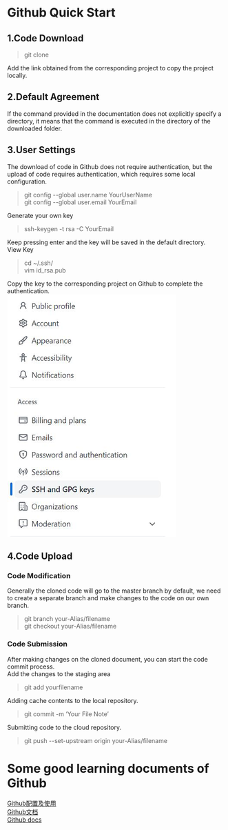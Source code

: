 # Github Quick Start
## 1.Code Download  
> git clone  

Add the link obtained from the corresponding project to copy the project locally.
## 2.Default Agreement  
If the command provided in the documentation does not explicitly specify a directory, it means that the command is executed in the directory of the downloaded folder.  
## 3.User Settings  
The download of code in Github does not require authentication, but the upload of code requires authentication, which requires some local configuration.    
> git config --global user.name YourUserName  
> git config --global user.email YourEmail  

Generate your own key  
>ssh-keygen -t rsa -C YourEmail  

Keep pressing enter and the key will be saved in the default directory.    
View Key    
> cd ~/.ssh/  
> vim id_rsa.pub  

Copy the key to the corresponding project on Github to complete the authentication.  
![](./images/Github/Github1.jpg)


## 4.Code Upload
### Code Modification
Generally the cloned code will go to the master branch by default, we need to create a separate branch and make changes to the code on our own branch.  
> git branch your-Alias/filename  
> git checkout your-Alias/filename  

### Code Submission
After making changes on the cloned document, you can start the code commit process.  
Add the changes to the staging area  
> git add yourfilename  

Adding cache contents to the local repository.  
> git commit -m ‘Your File Note’  

Submitting code to the cloud repository.  
> git push --set-upstream origin your-Alias/filename

# Some good learning documents of Github
[Github配置及使用](http://t.zoukankan.com/jiaxblog-p-9574441.html)   
[Github文档](https://docs.github.com/cn)  
[Github docs](https://docs.github.com/en)  

